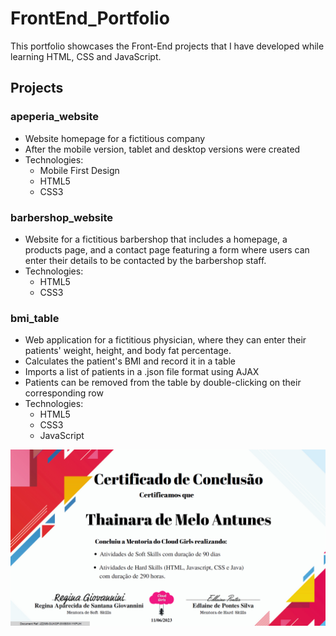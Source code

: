 # FrontEnd_Portfolio
This portfolio showcases the Front-End projects that I have developed while learning HTML, CSS and JavaScript.

## Projects
### apeperia_website
- Website homepage for a fictitious company
- After the mobile version, tablet and desktop versions were created 
- Technologies: 
  - Mobile First Design
  - HTML5
  - CSS3

### barbershop_website
- Website for a fictitious barbershop that includes a homepage, a products page, and a contact page featuring a form where users can enter their details to be contacted by the barbershop staff.
- Technologies: 
  - HTML5
  - CSS3

### bmi_table
- Web application for a fictitious physician, where they can enter their patients' weight, height, and body fat percentage. 
- Calculates the patient's BMI and record it in a table
- Imports a list of patients in a .json file format using AJAX
- Patients can be removed from the table by double-clicking on their corresponding row
- Technologies: 
  - HTML5
  - CSS3
  - JavaScript

![img](certificado.png)
